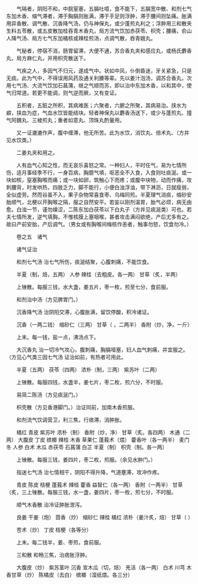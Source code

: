 <!-- { "loadSidebar": true } -->
　　气隔者，阴阳不和，中脘窒塞，五膈吐噫，食不能下，五膈宽中散、和剂七气东加木香、缩气滞者，滞于胸膈则胀满，滞于手足则浮肿，滞于腰间则坠痛。胀满用异香散、调气散、沉香降气汤，仍与神保丸，或少蓬煎丸利之；浮肿用三和散夹生料五苓散，或五皮散加桂吞青木香丸，局方流气饮加赤茯苓、枳壳；腰痛，俞山人降气汤、局方七气东加橘核或辣桂煎汤，点调气散，吞青娥丸。

　　气秘者，停宿不消，肠胃留滞，大便不通，苏合香丸夹和感应丸，或杨氏麝香丸，局方麻仁丸，并用枳壳散送下。

　　气疾之人，多因气不归元，遂成气中。状如中风，仆倒昏迷，牙关紧急，只是无痰。此为气中，不得误用风药及通关利腠等辈。先以姜汁泡汤，调苏合香丸，次用七气汤、大流气饮加石菖蒲，继之气顺而苏，即以治中东加木香，以和其中，使气归常道。若更不能调，则气逆而厥，又有变证。

　　五积者，五脏之所积，其病难医；六聚者，六腑之所聚，其病易治。挟水为癖，挟血为症，气血水饮皆能结块。轻者神保丸以麝香汤送下，或少与蓬煎丸、撞气阿魏丸、三棱煎丸；重者如意丸、顶珠丸酌量用。

　　又一证漉漉作声，腹中缠滞，他无所苦。此为水饮，消饮丸、倍术丸、（方并见水饮类。）

　　二姜丸夹和用之。

　　人有血气心知之性，而无哀乐喜怒之常。一种妇人，平时任气，易为七情所伤，适月事经季不行，一身百病，胸臆气填，呕恶全不入食，入食则吐痰涎。或一块如核，窒塞胸喉而痛；或一块如卵，筑触心下而疼；或腹中块物，动而作痛，攻刺腰背，时发哄热，四肢乏力，脚不能行，小便白浊浮油，带下淋沥，日就瘦弱，全似虚劳。然而谷虽不入，果子杂物常喜食枣、乌梅同煎。半夏理气消痰，缩砂安胎顺气，北梗以开胸喉之隔，服之自然安平。若妄以刚剂温胃，胎气必烦，病无由愈。白浊一节，谨勿燥涩，二陈东加白茯苓以下白丸子（方并见痰涎类）可也。若夫七情所发，逆气填胸，不惟核膜上塞咽喉，甚者攻击满闷欲绝，产后尤多有之。故曰产前安胎，产后调气。（男女或有胸喉间梅核作恙者，触事勿怒，饮食勿冷。）

　　卷之五　诸气

　　诸气证治

　　和剂七气汤 治七气所伤，痰涎结聚，心腹刺痛，不能饮食。

　　半夏（制，焙，五两） 人参 辣桂（去粗皮。各一两） 甘草（炙，半两）

　　上锉散。每服三钱，水大盏，姜五片，枣一枚，煎至七分，食前服。

　　和剂治中汤（方见脾胃门。）

　　沉香降气汤 治阴阳交滞，心腹胀满，留饮停酸，积冷诸证。

　　沉香（一两二钱） 缩砂仁（三两） 甘草（ ，二两半） 香附（炒，净，一斤）

　　上末。每一钱，盐一点，沸汤点下。

　　大沉香丸 治一切冷气攻心，腹刺痛，胸膈噎塞，妇人血气刺痛，并宜服之。（方见心气类三因七气汤 证治如前，有热者可用此。

　　半夏（五两） 茯苓（四两） 浓朴（制，三两） 紫苏叶（二两）

　　上锉散。每服四钱，水盏半，姜七片，枣二枚，煎六分，不时服。

　　易简二陈汤（方见痰涎门。）

　　枳壳散（方见香港脚门。）治证同前，加南木香煎服。

　　和剂流气饮调营卫，利三焦，行痞滞，消肿胀。

　　橘红 青皮 紫苏叶 浓朴（制） 香附（炒，净） 甘草（炙。各四两） 木通（二两） 大腹皮 丁皮 槟榔 辣桂 木香 草果仁 蓬莪术（煨） 藿香叶（各一两半） 麦门冬 人参 白术 木瓜 赤茯苓 石菖蒲 白芷 半夏（制） 枳壳（制。各一两）

　　上锉散。每服三钱，姜四片，枣二枚，煎服。（余见水肿门。）

　　指迷七气汤 治七情相干，阴阳不得升降，气道壅滞，攻冲作疼。

　　青皮 陈皮 桔梗 蓬莪术 辣桂 藿香 益智仁（各一两） 香附（一两半） 甘草（炙，三上锉散。每服三钱，水一盏，姜四片，枣一枚，煎七分，不时服。

　　顺气木香散 治冷证肿胀泄泻。

　　良姜 干姜（炮） 茴香（炒） 缩砂仁 辣桂 橘红 浓朴（姜汁炙，焙） 甘草（ ）

　　苍术（炒） 丁皮 桔梗（各等分）

　　上末。每二钱半，姜、枣煎，食前服。

　　三和散 和畅三焦，治痞胀浮肿。

　　大腹皮（炒） 紫苏茎叶 沉香 宣木瓜（切，焙） 羌活（各一两） 白术 川芎 木香甘草（炒） 陈橘皮（去白） 槟榔（湿纸煨。各三分）

　　
